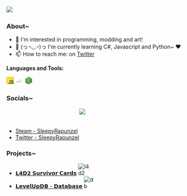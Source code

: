 
<!--# 👋 Hi I'm Punzia! ![img](https://i.imgur.com/fQp76Nx.png) #-->
<img src="https://i.imgur.com/En8r4Zm.png">
<!--![img](https://i.imgur.com/aRZNewQ.png, "The reason I have Rapunzel from the Tangled game is cause of the reason due to my liking for game modding!")-->

### About~
- 👀 I'm interested in programming, modding and art!
- 🌱 (っ◔◡◔)っ I'm currently learning C#, Javascript and Python~ ♥
- 📫 How to reach me: on [Twitter](https://twitter.com/sleepyrapunzel "Twitter")
<!--- 💞️ 𝘐’𝘮 𝘤𝘶𝘳𝘳𝘦𝘯𝘵𝘭𝘺 𝘤𝘰𝘭𝘭𝘢𝘣𝘰𝘳𝘢𝘵𝘪𝘯𝘨 𝘰𝘯..-->
**Languages and Tools:**  

<code><img height="20" src="https://raw.githubusercontent.com/github/explore/80688e429a7d4ef2fca1e82350fe8e3517d3494d/topics/javascript/javascript.png"></code>
<code><img height="20" src="https://raw.githubusercontent.com/github/explore/80688e429a7d4ef2fca1e82350fe8e3517d3494d/topics/mysql/mysql.png"></code>
<code><img height="20" src="https://raw.githubusercontent.com/github/explore/80688e429a7d4ef2fca1e82350fe8e3517d3494d/topics/nodejs/nodejs.png"></code>

### Socials~
- [Steam - SleepyRapunzel](https://steamcommunity.com/id/sleepyrapunzel "Steam - SleepyRapunzel") <img src="https://upload.wikimedia.org/wikipedia/commons/thumb/8/83/Steam_icon_logo.svg/800px-Steam_icon_logo.svg.png" width="20" height="20" style="display:inline-block" alt="steam">
- [Twitter - SleepyRapunzel](https://twitter/sleepyrapunzel "Twitter - SleepyRapunzel")
### Projects~
- [𝗟𝟰𝗗𝟮 𝗦𝘂𝗿𝘃𝗶𝘃𝗼𝗿 𝗖𝗮𝗿𝗱𝘀](https://l4d2.punzia.com/ "L4D2 Survivors") <img src="https://i.imgur.com/ZqNQBmc.png" width="32" style="display:inline-block" alt="l4d2">
- [𝗟𝗲𝘃𝗲𝗹𝗨𝗽𝗗𝗕 - 𝗗𝗮𝘁𝗮𝗯𝗮𝘀𝗲](https://db.punzia.com/ "LevelUpDB - Database") <img src="https://i.imgur.com/cn7DjVe.png" width="32" height="32" style="display:inline-block" alt="db">

<!--![img](https://i.imgur.com/YGpaDfK.gif)-->

















<!---
Punzia/Punzia is a ✨ special ✨ repository because its `README.md` (this file) appears on your GitHub profile.
You can click the Preview link to take a look at your changes.
--->
